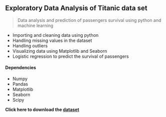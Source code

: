 ## Exploratory Data Analysis of Titanic data set
> Data analysis and prediction of passengers survival using python and machine learning

- Importing and cleaning data using python
- Handling missing values in the dataset
- Handling outliers
- Visualizing data using Matplotlib and Seaborn
- Logistic regression to predict the survival of passengers

#### Dependencies

- Numpy
- Pandas
- Matplotlib
- Seaborn
- Scipy

**Click here to download the [dataset](https://www.kaggle.com/c/titanic/data)**
